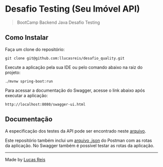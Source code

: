 # Desafio Testing (Seu Imóvel API)

> BootCamp Backend Java Desafio Testing

## Como Instalar

Faça um clone do repositório:
```
git clone git@github.com:llucasreis/desafio_quality.git
```

Execute a aplicação pela sua IDE ou pelo comando abaixo na raiz do projeto:
```
./mvnw spring-boot:run
```

Para acessar a documentação do Swagger, acesse o link abaixo após executar a aplicação:
```
http://localhost:8080/swagger-ui.html
```

## Documentação

A especificação dos testes da API pode ser encontrado neste [arquivo](.github/requirements.pdf).

Este repositório também inclui um [arquivo .json](.github/Seu%20Imóvel%20API.postman_collection.json) do Postman com as rotas da aplicação. No Swagger também é possível testar as rotas da aplicação.

---
Made by [Lucas Reis](https://github.com/llucasreis)